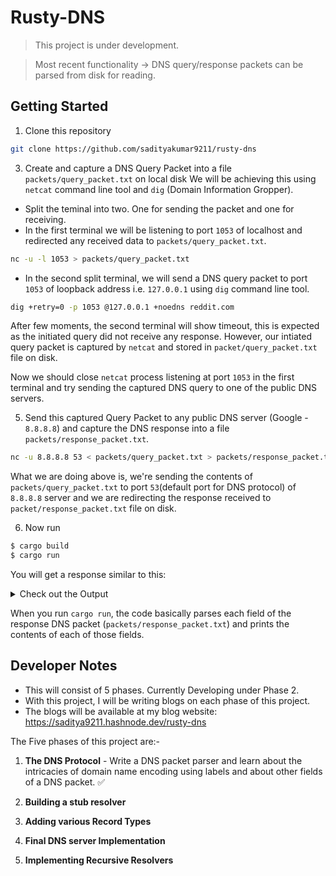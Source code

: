 # Rusty-DNS
> This project is under development.

> Most recent functionality -> DNS query/response packets can be parsed from disk for reading.

## Getting Started
1. Clone this repository
```zsh
git clone https://github.com/sadityakumar9211/rusty-dns
```

3. Create and capture a DNS Query Packet into a file `packets/query_packet.txt` on local disk
We will be achieving this using `netcat` command line tool and `dig` (Domain Information Gropper).
- Split the teminal into two. One for sending the packet and one for receiving.
- In the first terminal we will be listening to port `1053` of localhost and redirected any received data to `packets/query_packet.txt`.
```zsh
nc -u -l 1053 > packets/query_packet.txt
```
- In the second split terminal, we will send a DNS query packet to port `1053` of loopback address i.e. `127.0.0.1` using `dig` command line tool.
```zsh
dig +retry=0 -p 1053 @127.0.0.1 +noedns reddit.com
```
After few moments, the second terminal will show timeout, this is expected as the initiated query did not receive any response. However, our intiated query packet is captured by `netcat` and stored in `packet/query_packet.txt` file on disk.

Now we should close `netcat` process listening at port `1053` in the first terminal and try sending the captured DNS query to one of the public DNS servers.

5. Send this captured Query Packet to any public DNS server (Google - `8.8.8.8`) and capture the DNS response into a file `packets/response_packet.txt`.

```zsh
nc -u 8.8.8.8 53 < packets/query_packet.txt > packets/response_packet.txt
```
What we are doing above is, we're sending the contents of `packets/query_packet.txt` to port `53`(default port for DNS protocol) of `8.8.8.8` server and we are redirecting the response received to `packet/response_packet.txt` file on disk.


  
  


6. Now run
```zsh
$ cargo build
$ cargo run
```

You will get a response similar to this:
<details>
  <summary>Check out the Output</summary>

```text
The contents of packet header is:-
DnsHeader {
    id: 53919,
    recursion_desired: true,
    truncated_message: false,
    authoritative_answer: false,
    opcode: 0,
    response: true,
    rescode: NOERROR,
    checking_disabled: false,
    authed_data: false,
    z: false,
    recursion_available: true,
    questions: 1,
    answers: 4,
    authoritative_entries: 0,
    resource_entries: 0,
}


The contents of Question section is:-
DnsQuestion {
    name: "reddit.com",
    qtype: A,
}


The contents of Answer section is:-
A {
    domain: "reddit.com",
    addr: 151.101.193.140,
    ttl: 72,
}
A {
    domain: "reddit.com",
    addr: 151.101.65.140,
    ttl: 72,
}
A {
    domain: "reddit.com",
    addr: 151.101.129.140,
    ttl: 72,
}
A {
    domain: "reddit.com",
    addr: 151.101.1.140,
    ttl: 72,
}


The contents of Authority section is:-


The contents of Additional section is:-

```
</details>

When you run `cargo run`, the code basically parses each field of the response DNS packet (`packets/response_packet.txt`) and prints the contents of each of those fields. 

## Developer Notes
- This will consist of 5 phases. Currently Developing under Phase 2.
- With this project, I will be writing blogs on each phase of this project.
- The blogs will be available at my blog website: https://saditya9211.hashnode.dev/rusty-dns


The Five phases of this project are:-
1. **The DNS Protocol** - Write a DNS packet parser and learn about the intricacies of domain name encoding using labels and about other fields of a DNS packet. ✅

2. **Building a stub resolver**
3. **Adding various Record Types**
4. **Final DNS server Implementation**
5. **Implementing Recursive Resolvers**